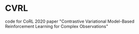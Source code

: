 # CVRL
code for CoRL 2020 paper "Contrastive Variational Model-Based Reinforcement Learning for Complex Observations"
